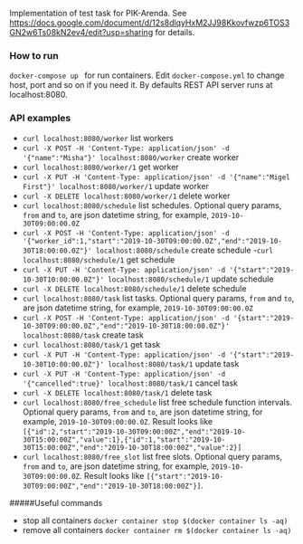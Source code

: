 
Implementation of test task for PIK-Arenda.
See https://docs.google.com/document/d/12s8dlqyHxM2JJ98Kkovfwzp6TOS3GN2w6Ts08kN2ev4/edit?usp=sharing for details.

### How to run
`docker-compose up ` for run containers.
Edit `docker-compose.yml` to change host, port and so on if you need it.
By defaults REST API server runs at localhost:8080.

### API examples
- `curl localhost:8080/worker` list workers
- `curl -X POST -H 'Content-Type: application/json' -d '{"name":"Misha"}' localhost:8080/worker` create worker
- `curl localhost:8080/worker/1` get worker
- `curl -X PUT -H 'Content-Type: application/json' -d '{"name":"Migel First"}' localhost:8080/worker/1` update worker
- `curl -X DELETE localhost:8080/worker/1` delete worker
- `curl localhost:8080/schedule` list schedules. 
Optional query params, `from` and `to`, are json datetime string, for example, `2019-10-30T09:00:00.0Z`
- `curl -X POST -H 'Content-Type: application/json' -d '{"worker_id":1,"start":"2019-10-30T09:00:00.0Z","end":"2019-10-30T18:00:00.0Z"}' localhost:8080/schedule` create schedule
-`curl localhost:8080/schedule/1` get schedule
- `curl -X PUT -H 'Content-Type: application/json' -d '{"start":"2019-10-30T10:00:00.0Z"}' localhost:8080/schedule/1` update schedule
- `curl -X DELETE localhost:8080/schedule/1` delete schedule
- `curl localhost:8080/task` list tasks. 
Optional query params, `from` and `to`, are json datetime string, for example, `2019-10-30T09:00:00.0Z`
- `curl -X POST -H 'Content-Type: application/json' -d '{start":"2019-10-30T09:00:00.0Z","end":"2019-10-30T18:00:00.0Z"}' localhost:8080/task` create task
- `curl localhost:8080/task/1` get task
- `curl -X PUT -H 'Content-Type: application/json' -d '{"start":"2019-10-30T10:00:00.0Z"}' localhost:8080/task/1` update task
- `curl -X PUT -H 'Content-Type: application/json' -d '{"cancelled":true}' localhost:8080/task/1` cancel task
- `curl -X DELETE localhost:8080/task/1` delete task
- `curl localhost:8080/free_schedule` list free schedule function intervals.
Optional query params, `from` and `to`, are json datetime string, for example, `2019-10-30T09:00:00.0Z`.
Result looks like
`[{"id":2,"start":"2019-10-30T09:00:00Z","end":"2019-10-30T15:00:00Z","value":1},{"id":1,"start":"2019-10-30T15:00:00Z","end":"2019-10-30T18:00:00Z","value":2}]`
- `curl localhost:8080/free_slot` list free slots. 
Optional query params, `from` and `to`, are json datetime string, for example, `2019-10-30T09:00:00.0Z`.
Result looks like `[{"start":"2019-10-30T09:00:00Z","end":"2019-10-30T18:00:00Z"}]`.

#####Useful commands
- stop all containers `docker container stop $(docker container ls -aq)`
- remove all containers `docker container rm $(docker container ls -aq)`
